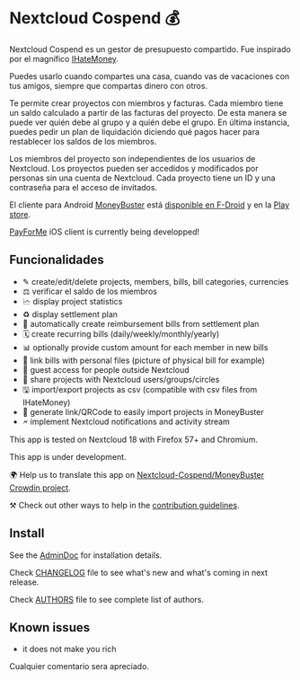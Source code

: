 # Nextcloud Cospend 💰

Nextcloud Cospend es un gestor de presupuesto compartido. Fue inspirado por el magnífico [IHateMoney](https://github.com/spiral-project/ihatemoney/).

Puedes usarlo cuando compartes una casa, cuando vas de vacaciones con tus amigos, siempre que compartas dinero con otros.

Te permite crear proyectos con miembros y facturas. Cada miembro tiene un saldo calculado a partir de las facturas del proyecto. De esta manera se puede ver quién debe al grupo y a quién debe el grupo. En última instancia, puedes pedir un plan de liquidación diciendo qué pagos hacer para restablecer los saldos de los miembros.

Los miembros del proyecto son independientes de los usuarios de Nextcloud. Los proyectos pueden ser accedidos y modificados por personas sin una cuenta de Nextcloud. Cada proyecto tiene un ID y una contraseña para el acceso de invitados.

El cliente para Android [MoneyBuster](https://gitlab.com/eneiluj/moneybuster) está [disponible en F-Droid](https://f-droid.org/packages/net.eneiluj.moneybuster/) y en la [Play store](https://play.google.com/store/apps/details?id=net.eneiluj.moneybuster).

[PayForMe](https://github.com/mayflower/PayForMe) iOS client is currently being developped!

## Funcionalidades

* ✎ create/edit/delete projects, members, bills, bill categories, currencies
* ⚖ verificar el saldo de los miembros
* 🗠 display project statistics
* ♻ display settlement plan
* 🎇 automatically create reimbursement bills from settlement plan
* 🗓 create recurring bills (daily/weekly/monthly/yearly)
* 📊 optionally provide custom amount for each member in new bills
* 🔗 link bills with personal files (picture of physical bill for example)
* 👩 guest access for people outside Nextcloud
* 👫 share projects with Nextcloud users/groups/circles
* 🖫 import/export projects as csv (compatible with csv files from IHateMoney)
* 🔗 generate link/QRCode to easily import projects in MoneyBuster
* 🗲 implement Nextcloud notifications and activity stream

This app is tested on Nextcloud 18 with Firefox 57+ and Chromium.

This app is under development.

🌍 Help us to translate this app on [Nextcloud-Cospend/MoneyBuster Crowdin project](https://crowdin.com/project/moneybuster).

⚒ Check out other ways to help in the [contribution guidelines](https://gitlab.com/eneiluj/cospend-nc/blob/master/CONTRIBUTING.md).

## Install

See the [AdminDoc](https://gitlab.com/eneiluj/cospend-nc/wikis/admindoc) for installation details.

Check [CHANGELOG](https://gitlab.com/eneiluj/cospend-nc/blob/master/CHANGELOG.md#change-log) file to see what's new and what's coming in next release.

Check [AUTHORS](https://gitlab.com/eneiluj/cospend-nc/blob/master/AUTHORS.md#authors) file to see complete list of authors.

## Known issues

* it does not make you rich

Cualquier comentario sera apreciado.